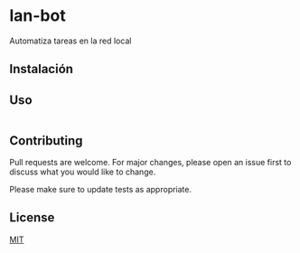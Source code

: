# lan-bot

Automatiza tareas en la red local

## Instalación

## Uso

```bash

```

## Contributing

Pull requests are welcome. For major changes, please open an issue first to discuss what you would like to change.

Please make sure to update tests as appropriate.

## License

[MIT](https://choosealicense.com/licenses/mit/)